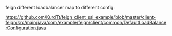 feign different loadbalancer map to different config:

https://github.com/KurdTt/feign_client_ssl_example/blob/master/client-feign/src/main/java/com/example/feign/client/common/DefaultLoadBalancerConfiguration.java